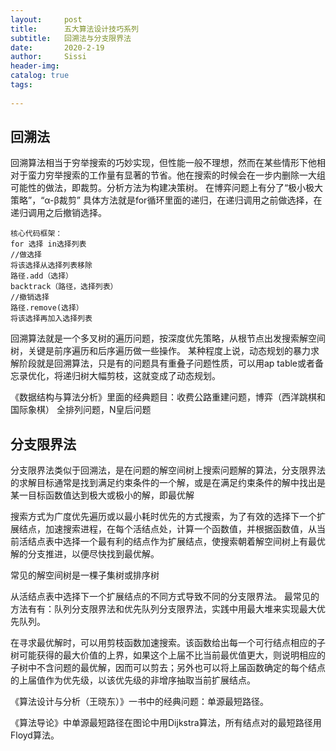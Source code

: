```yaml
---
layout:     post
title:      五大算法设计技巧系列
subtitle:   回溯法与分支限界法
date:       2020-2-19
author:     Sissi
header-img: 
catalog: true
tags:
   
---
```


>

## 回溯法
回溯算法相当于穷举搜索的巧妙实现，但性能一般不理想，然而在某些情形下他相对于蛮力穷举搜索的工作量有显著的节省。他在搜索的时候会在一步内删除一大组可能性的做法，即裁剪。分析方法为构建决策树。
在博弈问题上有分了“极小极大策略”，“α-β裁剪”
具体方法就是for循环里面的递归，在递归调用之前做选择，在递归调用之后撤销选择。

```
核心代码框架：
for 选择 in选择列表
//做选择
将该选择从选择列表移除
路径.add（选择）
backtrack（路径，选择列表）
//撤销选择
路径.remove(选择）
将该选择再加入选择列表
```
回溯算法就是一个多叉树的遍历问题，按深度优先策略，从根节点出发搜索解空间树，关键是前序遍历和后序遍历做一些操作。
某种程度上说，动态规划的暴力求解阶段就是回溯算法，只是有的问题具有重叠子问题性质，可以用ap table或者备忘录优化，将递归树大幅剪枝，这就变成了动态规划。

《数据结构与算法分析》里面的经典题目：收费公路重建问题，博弈（西洋跳棋和国际象棋）
全排列问题，N皇后问题


## 分支限界法
分支限界法类似于回溯法，是在问题的解空间树上搜索问题解的算法，分支限界法的求解目标通常是找到满足约束条件的一个解，或是在满足约束条件的解中找出是某一目标函数值达到极大或极小的解，即最优解

搜索方式为广度优先遍历或以最小耗时优先的方式搜索，为了有效的选择下一个扩展结点，加速搜索进程，在每个活结点处，计算一个函数值，并根据函数值，从当前活结点表中选择一个最有利的结点作为扩展结点，使搜索朝着解空间树上有最优解的分支推进，以便尽快找到最优解。

常见的解空间树是一棵子集树或排序树

从活结点表中选择下一个扩展结点的不同方式导致不同的分支限界法。
最常见的方法有有：队列分支限界法和优先队列分支限界法，实践中用最大堆来实现最大优先队列。

在寻求最优解时，可以用剪枝函数加速搜索。该函数给出每一个可行结点相应的子树可能获得的最大价值的上界，如果这个上届不比当前最优值更大，则说明相应的子树中不含问题的最优解，因而可以剪去；另外也可以将上届函数确定的每个结点的上届值作为优先级，以该优先级的非增序抽取当前扩展结点。

《算法设计与分析（王晓东）》一书中的经典问题：单源最短路径。

《算法导论》中单源最短路径在图论中用Dijkstra算法，所有结点对的最短路径用Floyd算法。